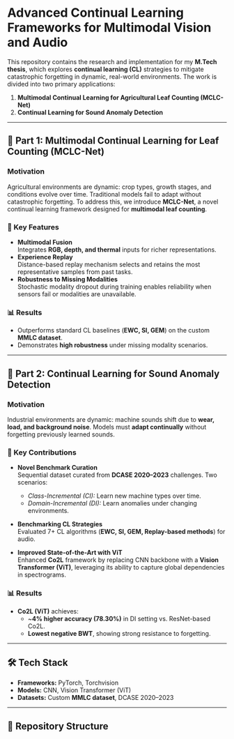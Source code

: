 # Advanced Continual Learning Frameworks for Multimodal Vision and Audio

This repository contains the research and implementation for my **M.Tech thesis**, which explores **continual learning (CL)** strategies to mitigate catastrophic forgetting in dynamic, real-world environments. The work is divided into two primary applications:

1. **Multimodal Continual Learning for Agricultural Leaf Counting (MCLC-Net)**
2. **Continual Learning for Sound Anomaly Detection**

---

## 📌 Part 1: Multimodal Continual Learning for Leaf Counting (MCLC-Net)

### Motivation
Agricultural environments are dynamic: crop types, growth stages, and conditions evolve over time. Traditional models fail to adapt without catastrophic forgetting. To address this, we introduce **MCLC-Net**, a novel continual learning framework designed for **multimodal leaf counting**.

### 🔑 Key Features
- **Multimodal Fusion**  
  Integrates **RGB, depth, and thermal** inputs for richer representations.
- **Experience Replay**  
  Distance-based replay mechanism selects and retains the most representative samples from past tasks.
- **Robustness to Missing Modalities**  
  Stochastic modality dropout during training enables reliability when sensors fail or modalities are unavailable.

### 📊 Results
- Outperforms standard CL baselines (**EWC, SI, GEM**) on the custom **MMLC dataset**.  
- Demonstrates **high robustness** under missing modality scenarios.

---

## 📌 Part 2: Continual Learning for Sound Anomaly Detection

### Motivation
Industrial environments are dynamic: machine sounds shift due to **wear, load, and background noise**. Models must **adapt continually** without forgetting previously learned sounds.

### 🔑 Key Contributions
- **Novel Benchmark Curation**  
  Sequential dataset curated from **DCASE 2020–2023** challenges. Two scenarios:  
  - *Class-Incremental (CI):* Learn new machine types over time.  
  - *Domain-Incremental (DI):* Learn anomalies under changing environments.  

- **Benchmarking CL Strategies**  
  Evaluated 7+ CL algorithms (**EWC, SI, GEM, Replay-based methods**) for audio.

- **Improved State-of-the-Art with ViT**  
  Enhanced **Co2L** framework by replacing CNN backbone with a **Vision Transformer (ViT)**, leveraging its ability to capture global dependencies in spectrograms.

### 📊 Results
- **Co2L (ViT)** achieves:  
  - ~**4% higher accuracy (78.30%)** in DI setting vs. ResNet-based Co2L.  
  - **Lowest negative BWT**, showing strong resistance to forgetting.

---

## 🛠️ Tech Stack
- **Frameworks:** PyTorch, Torchvision  
- **Models:** CNN, Vision Transformer (ViT)  
- **Datasets:** Custom **MMLC dataset**, DCASE 2020–2023  

---

## 📂 Repository Structure

